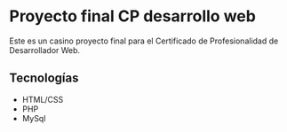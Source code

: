 # Proyecto final CP desarrollo web

Este es un casino proyecto final para el Certificado de Profesionalidad de Desarrollador Web.

## Tecnologías

- HTML/CSS
- PHP
- MySql
